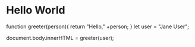 # Hello World

function greeter(person){
    return "Hello," +person;
}
let user = "Jane User";

document.body.innerHTML = greeter(user);
